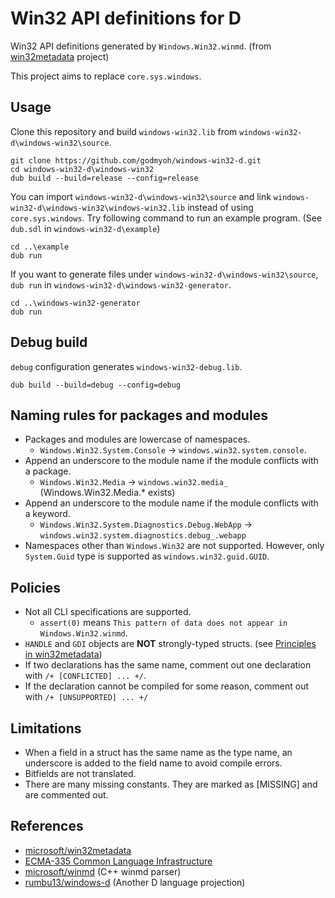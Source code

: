 # Win32 API definitions for D

Win32 API definitions generated by `Windows.Win32.winmd`. (from [win32metadata](https://github.com/microsoft/win32metadata) project)

This project aims to replace `core.sys.windows`.

## Usage

Clone this repository and build `windows-win32.lib` from `windows-win32-d\windows-win32\source`.

```
git clone https://github.com/godmyoh/windows-win32-d.git
cd windows-win32-d\windows-win32
dub build --build=release --config=release
```

You can import `windows-win32-d\windows-win32\source` and link `windows-win32-d\windows-win32\windows-win32.lib` instead of using `core.sys.windows`.
Try following command to run an example program. (See `dub.sdl` in `windows-win32-d\example`)

```
cd ..\example
dub run
```

If you want to generate files under `windows-win32-d\windows-win32\source`, `dub run` in `windows-win32-d\windows-win32-generator`.

```
cd ..\windows-win32-generator
dub run
```

## Debug build

`debug` configuration generates `windows-win32-debug.lib`.
```
dub build --build=debug --config=debug
```

## Naming rules for packages and modules

- Packages and modules are lowercase of namespaces.
  - `Windows.Win32.System.Console` -> `windows.win32.system.console`.
- Append an underscore to the module name if the module conflicts with a package.
  - `Windows.Win32.Media` -> `windows.win32.media_` (Windows.Win32.Media.* exists)
- Append an underscore to the module name if the module conflicts with a keyword.
  - `Windows.Win32.System.Diagnostics.Debug.WebApp` -> `windows.win32.system.diagnostics.debug_.webapp`
- Namespaces other than `Windows.Win32` are not supported. However, only `System.Guid` type is supported as `windows.win32.guid.GUID`.

## Policies

- Not all CLI specifications are supported.
  - `assert(0)` means `This pattern of data does not appear in Windows.Win32.winmd`.
- `HANDLE` and `GDI` objects are **NOT** strongly-typed structs. (see [Principles in win32metadata](https://github.com/microsoft/win32metadata#principles))
- If two declarations has the same name, comment out one declaration with `/+ [CONFLICTED] ... +/`.
- If the declaration cannot be compiled for some reason, comment out with `/+ [UNSUPPORTED] ... +/`

## Limitations

- When a field in a struct has the same name as the type name, an underscore is added to the field name to avoid compile errors.
- Bitfields are not translated.
- There are many missing constants. They are marked as [MISSING] and are commented out.

## References

- [microsoft/win32metadata](https://github.com/microsoft/win32metadata)
- [ECMA-335 Common Language Infrastructure](https://www.ecma-international.org/publications-and-standards/standards/ecma-335/)
- [microsoft/winmd](https://github.com/microsoft/winmd) (C++ winmd parser)
- [rumbu13/windows-d](https://github.com/rumbu13/windows-d) (Another D language projection)
